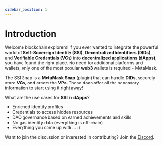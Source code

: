 ```yaml
---
sidebar_position: 1
---
```


# Introduction

Welcome blockchain explorers! If you ever wanted to integrate the powerful world of **Self-Sovereign Identity (SSI)**, **Decentralized Identifiers (DIDs)**, and **Verifiable Credentials (VCs)** into **decentralized applications (dApps)**, you have found the right place. No need for additional platforms and wallets, only one of the most popular **web3** wallets is required - MetaMask.

The SSI Snap is a **MetaMask Snap** (plugin) that can handle **DIDs**, securely store **VCs**, and create the **VPs**. These docs offer all the necessary information to start using it right away!

What are the use cases for **SSI** in **dApps**?

- Enriched identity profiles
- Credentials to access hidden resources
- DAO governance based on earned achievements and skills
- No gas identity data (everything is off-chain)
- Everything you come up with ... :)

Want to join the discussion or interested in contributing? Join the [Discord](https://discord.gg/VW6Mz9rscc).

